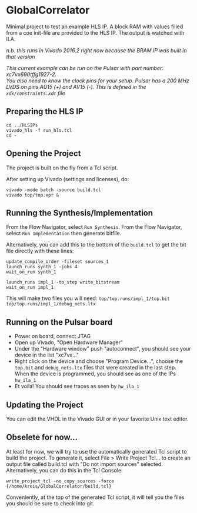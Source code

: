 # GlobalCorrelator

Minimal project to test an example HLS IP.  A block RAM with values filled from a coe init-file are provided to the HLS IP.  The output is watched with ILA.

_n.b. this runs in Vivado 2016.2 right now because the BRAM IP was built in that version_

_This current example can be run on the Pulsar with part number: xc7vx690tffg1927-2.  
You also need to know the clock pins for your setup.  Pulsar has a 200 MHz LVDS on pins AU15 (+) and AV15 (-).
This is defined in the `xdx/constraints.xdc` file_

## Preparing the HLS IP
```
cd ../HLSIPs
vivado_hls -f run_hls.tcl
cd -
```

## Opening the Project 
The project is built on the fly from a Tcl script.  

After setting up Vivado (settings and licenses), do:
```
vivado -mode batch -source build.tcl
vivado top/top.xpr &
```

## Running the Synthesis/Implementation
From the Flow Navigator, select `Run Synthesis`.
From the Flow Navigator, select `Run Implementation` then generate bitfile.

Alternatively, you can add this to the bottom of the `build.tcl` to get the bit file directly with these lines:
```
update_compile_order -fileset sources_1
launch_runs synth_1 -jobs 4
wait_on_run synth_1

launch_runs impl_1 -to_step write_bitstream
wait_on_run impl_1
```

This will make two files you will need:
`top/top.runs/impl_1/top.bit`
`top/top.runs/impl_1/debug_nets.ltx`

## Running on the Pulsar board

   * Power on board, connect JTAG
   * Open up Vivado, "Open Hardware Manager"
   * Under the "Hardware window" push "autoconnect", you should see your device in the list "xc7vx..."
   * Right click on the device and choose "Program Device...", choose the `top.bit` and `debug_nets.ltx` files that were created in the last step.  When the device is programmed, you should see as one of the IPs `hw_ila_1`
   * Et voila!  You should see traces as seen by `hw_ila_1`

## Updating the Project
You can edit the VHDL in the Vivado GUI or in your favorite Unix text editor.


## Obselete for now...

At least for now, we will try to use the automatically generated Tcl script to build the project.
To generate it, select File > Write Project Tcl... to create an output file called build.tcl with "Do not import sources" selected.  Alternatively, you can do this in the Tcl Console:
```
write_project_tcl -no_copy_sources -force {/home/kreis/GlobalCorrelator/build.tcl}
```

Conveniently, at the top of the generated Tcl script, it will tell you the files you should be sure to check into git.
